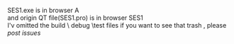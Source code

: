 SES1.exe is in browser A<br />
and origin QT file(SES1.pro) is in browser SES1<br/>
I'v omitted the build \ debug \test files    if you want to see that trash , please _post_ _issues_
